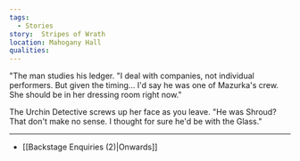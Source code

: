 ```yaml
---
tags:
  - Stories
story:  Stripes of Wrath
location: Mahogany Hall
qualities:
---
```

"The man studies his ledger. "I deal with companies, not individual performers. But given the timing… I'd say he was one of Mazurka's crew. She should be in her dressing room right now."

The Urchin Detective screws up her face as you leave. "He was Shroud? That don't make no sense. I thought for sure he'd be with the Glass."

---

- [[Backstage Enquiries (2)|Onwards]]